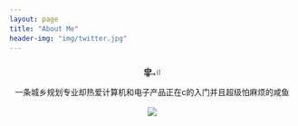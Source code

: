```yaml
---
layout: page
title: "About Me"
header-img: "img/twitter.jpg"
---
```



<center>
    <p><img src="img/icon.jpg" align="center"></p>
</center>

<center>
    一条城乡规划专业却热爱计算机和电子产品正在c的入门并且超级怕麻烦的咸鱼
</center>


<center>
    <p><img src="http://oosxmodyr.bkt.clouddn.com/mmqrcode1492852239223.jpg" align="center"></p>
</center>






